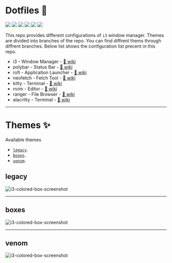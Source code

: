 # Dotfiles 🔧

![](https://img.shields.io/badge/-Gnu-informational?style=flat&logo=GNU&logoColor=white&color=A42E2B) ![](https://img.shields.io/badge/-Linux-informational?style=flat&logo=Linux&logoColor=white&color=000000) ![](https://img.shields.io/badge/-Arch-informational?style=flat&logo=Arch-Linux&logoColor=white&color=1793D1) ![](https://img.shields.io/badge/-Xorg-informational?style=flat&logo=X.Org&logoColor=white&color=F28834) ![](https://img.shields.io/badge/-ZSH-informational?style=flat&logo=gnu-bash&logoColor=white&color=C97E84) ![](https://img.shields.io/badge/-Vim-informational?style=flat&logo=neovim&message="Neovim"&logoColor=white&color=019733)

This repo provides different configurations of `i3` window manager. Themes are divided into branches of the repo. You can find diffrent thems through diffrent branches. Below list shows the configuration list precent in this repo.

- i3 - Window Manager - [🔗 wiki](https://i3wm.org/docs/)
- polybar - Status Bar - [🔗 wiki](https://github.com/polybar/polybar)
- rofi - Application Launcher - [🔗 wiki](https://github.com/davatorium/rofi)
- neofetch - Fetch Tool - [🔗 wiki](https://github.com/dylanaraps/neofetch)
- kitty - Terminal - [🔗 wiki](https://sw.kovidgoyal.net/kitty/)
- nvim - Editor - [🔗 wiki](https://neovim.io/)
- ranger - File Browser - [🔗 wiki](https://github.com/ranger/ranger)
- alacritty - Terminal - [🔗 wiki](https://github.com/alacritty/alacritty)

***

# Themes ✨

Available themes
- [`legacy`](#legacy).
- [`boxes`](#boxes).
- [`venom`](#venom).

## legacy

![i3-colored-box-screenshot](https://github.com/nipunravisara/.dotfiles/blob/legacy/.screenshots/legacy.png?raw=true "legacy")

***

## boxes

![i3-colored-box-screenshot](https://github.com/nipunravisara/.dotfiles/blob/legacy/.screenshots/legacy.png?raw=true "legacy")

***

## venom

![i3-colored-box-screenshot](https://github.com/nipunravisara/.dotfiles/blob/legacy/.screenshots/venom-screenshot.png?raw=true "legacy")

